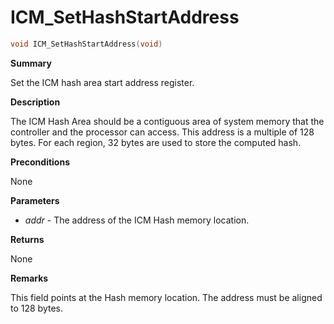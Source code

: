 # ICM_SetHashStartAddress

```c
void ICM_SetHashStartAddress(void)
```

**Summary**

Set the ICM hash area start address register.

**Description**

The ICM Hash Area should be a contiguous area of system memory that the controller
and the processor can access. This address is a multiple of 128 bytes.
For each region, 32 bytes are used to store the computed hash.

**Preconditions**

None

**Parameters**

* *addr* - The address of the ICM Hash memory location.

**Returns**

None

**Remarks**

This field points at the Hash memory location. The address must be aligned to 128 bytes.
